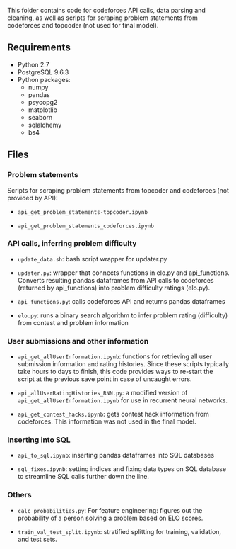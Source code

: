 This folder contains code for codeforces API calls, data parsing and cleaning, as well as scripts for scraping problem statements from codeforces and topcoder (not used for final model).

## Requirements
- Python 2.7
- PostgreSQL 9.6.3
- Python packages:
	- numpy
	- pandas
	- psycopg2
	- matplotlib
	- seaborn
	- sqlalchemy
	- bs4
	

## Files



### Problem statements
Scripts for scraping problem statements from topcoder and codeforces (not provided by API):


- ```api_get_problem_statements-topcoder.ipynb```

- ```api_get_problem_statements_codeforces.ipynb```


### API calls, inferring problem difficulty


- ```update_data.sh```: bash script wrapper for updater.py

- ```updater.py```: wrapper that connects functions in elo.py and api_functions. Converts resulting pandas dataframes from API calls to codeforces (returned by api_functions) into problem difficulty ratings (elo.py).

- ```api_functions.py```: calls codeforces API and returns pandas dataframes

- ```elo.py```: runs a binary search algorithm to infer problem rating (difficulty) from contest and problem information


### User submissions and other information


- ```api_get_allUserInformation.ipynb```: functions for retrieving all user submission information and rating histories. Since these scripts typically take hours to days to finish, this code provides ways to re-start the script at the previous save point in case of uncaught errors.

- ```api_allUserRatingHistories_RNN.py```: a modified version of ```api_get_allUserInformation.ipynb``` for use in recurrent neural networks.

- ```api_get_contest_hacks.ipynb```: gets contest hack information from codeforces. This information was not used in the final model.


### Inserting into SQL


- ```api_to_sql.ipynb```: inserting pandas dataframes into SQL databases

- ```sql_fixes.ipynb```: setting indices and fixing data types on SQL database to streamline SQL calls further down the line.


### Others

- ```calc_probabilities.py```: For feature engineering: figures out the probability of a person solving a problem based on ELO scores.

- ```train_val_test_split.ipynb```: stratified splitting for training, validation, and test sets.
